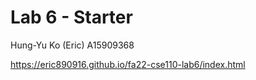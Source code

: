 # Lab 6 - Starter
Hung-Yu Ko (Eric) A15909368

https://eric890916.github.io/fa22-cse110-lab6/index.html
